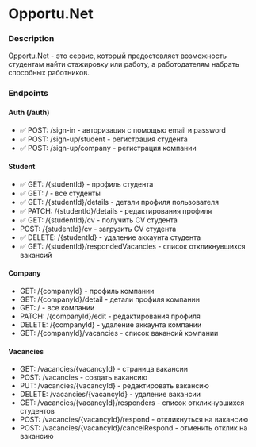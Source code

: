 # Opportu.Net

### Description
Opportu.Net - это сервис, который предостовляет возможность студентам найти стажировку или работу, а работодателям набрать способных работников.

### Endpoints
#### Auth (/auth)
* ✅ POST: /sign-in - авторизация с помощью email и password
* ✅ POST: /sign-up/student - регистрация студента
* ✅ POST: /sign-up/company - регистрация компании

#### Student
* ✅ GET: /{studentId} - профиль студента
* ✅ GET: / - все студенты
* ✅ GET: /{studentId}/details - детали профиля пользователя
* ✅ PATCH: /{studentId}/details - редактирования профиля
* ✅ GET: /{studentId}/cv - получить CV студента
* POST: /{studentId}/cv - загрузить CV студента
* ✅ DELETE: /{studentId} - удаление аккаунта студента
* ✅ GET: /{studentId}/respondedVacancies - список откликнувшихся вакансий

#### Company
* GET: /{companyId} - профиль компании
* GET: /{companyId}/detail - детали профиля компании
* GET: / - все компании
* PATCH: /{companyId}/edit - редактирования профиля
* DELETE: /{companyId} - удаление аккаунта компании
* GET: /{companyId}/vacancies - список вакансий компании

#### Vacancies
* GET: /vacancies/{vacancyId} - страница вакансии
* POST: /vacancies - создать вакансию
* PUT: /vacancies/{vacancyId} - редактировать вакансию
* DELETE: /vacancies/{vacancyId} - удаление вакансии
* GET: /vacancies/{vacancyId}/responders - список откликнувшихся студентов
* POST: /vacancies/{vacancyId}/respond - откликнуться на вакансию
* POST: /vacancies/{vacancyId}/cancelRespond - отменить отклик на вакансию


